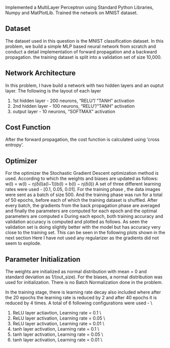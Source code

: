 Implemented a MultiLayer Perceptron using Standard Python Libraries, Numpy and MatPlotLib. Trained the network on MNIST dataset.

## Dataset
The dataset used in this question is the MNIST classification dataset. In this problem, we build a simple MLP based neural network from scratch and conduct a detail implementation of forward propagation and a backward propagation. the training dataset is split into a validation set of size 10,000.

## Network Architecture
In this problem, I have build a network with two hidden layers and an ouptut layer. The following is the layout of each layer
  1. 1st hidden layer - 200 neurons, “RELU”/ “TANH” activation
  2. 2nd hidden layer - 100 neurons, “RELU”/“TANH” activation
  3. output layer - 10 neurons, “SOFTMAX” activation

## Cost Function
After the forward propagation, the cost function is calculated using ‘cross entropy’.

## Optimizer
For the optimizer the Stochastic Gradient Descent optimization method is used. According to which the weights and biases are updated as follows:
w(l) = w(l) − η(δ(l)a(l−1))b(l) = b(l) − η(δ(l))
A set of three different learning rates were used - [0.1, 0.05, 0.01]. For the training phase , the data images were sent as a batch of size 500. And the training phase was run for a total of 50 epochs, before each of which the training dataset is shuffled. After every batch, the gradients from the back propagation phase are averaged and finally the parameters are computed for each epoch and the optimal parameters are computed x
During each epoch, both training accuracy and validation accuracy is computed and plotted as follows. As seen the validation set is doing slightly better with the model but has accuracy very close to the training set. This can be seen in the following plots shown in the next section
Here I have not used any regularizer as the gradients did not seem to explode.

## Parameter Initialization
The weights are initialized as normal distribution with mean = 0 and standard deviation as 1/(out_size). For the biases, a normal distribution was used for initialization.
There is no Batch Normalization done in the problem.

In the training stage, there is learning rate decay also included where after the 20 epochs the learning rate is reduced by 2 and after 40 epochs it is reduced by 4 times.
A total of 6 following configurations were used - \\
1. ReLU layer actiavtion, Learning rate = 0.1 \\
2. ReLU layer activation, Learning rate = 0.05 \\
3. ReLU layer activation, Learning rate = 0.01 \\
4. tanh layer activation, Learning rate = 0.1 \\
5. tanh layer activation, Learning rate = 0.05 \\
6. tanh layer activation, Learning rate = 0.01 \\
